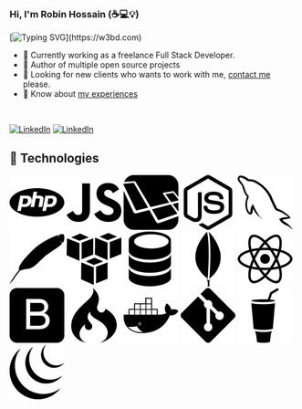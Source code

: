 ### Hi, I'm Robin Hossain (☕💻💡)

[![Typing SVG](https://readme-typing-svg.herokuapp.com?lines=Full+Stack+Web+Developer;Open+To+Work;I+work+with+PHP%2FLaravel%2FCakePHP;I+work+with+JavaScript%2FNode.js;I+work+with+MySql%2FMongoDB;Nice+to+meet+you...)](https://w3bd.com)

- 💪 Currently working as a freelance Full Stack Developer.
- 💝 Author of multiple open source projects
- 🔭 Looking for new clients who wants to work with me, [contact me](mailto:robinsabbir@gmail.com) please.
- 📄 Know about [my experiences](http://cdn.w3bd.com/resume.pdf)
<br>

[![LinkedIn](https://img.shields.io/badge/LinkedIn-%230077B5.svg?&style=flat-square&logo=linkedin&logoColor=white)](https://linkedin.com/in/robin-hossain)
[![LinkedIn](https://img.shields.io/badge/-Portfolio-red?&style=flat-square)](https://w3bd.com)

## 🔧 Technologies

![PHP](https://raw.githubusercontent.com/Workshape/tech-icons/master/icons/php.svg) 
![JavaScript](https://raw.githubusercontent.com/Workshape/tech-icons/master/icons/javascript.svg) 
![Laravel](https://raw.githubusercontent.com/Workshape/tech-icons/master/icons/lavarel.svg) 
![Node.js](https://raw.githubusercontent.com/Workshape/tech-icons/master/icons/nodejs.svg) 
![MySql](https://raw.githubusercontent.com/Workshape/tech-icons/master/icons/mysql.svg) 
![Apache](https://raw.githubusercontent.com/Workshape/tech-icons/master/icons/apache.svg) 
![AWS](https://raw.githubusercontent.com/Workshape/tech-icons/master/icons/aws.svg) 
![SQL](https://raw.githubusercontent.com/Workshape/tech-icons/master/icons/sql.svg) 
![MongoDB](https://raw.githubusercontent.com/Workshape/tech-icons/master/icons/mongo.svg) 
![React.js](https://raw.githubusercontent.com/Workshape/tech-icons/master/icons/react.svg) 
![Bootstrap](https://raw.githubusercontent.com/Workshape/tech-icons/master/icons/bootstrap.svg) 
![Codeigniter](https://raw.githubusercontent.com/Workshape/tech-icons/master/icons/codeigniter.svg) 
![Docker](https://raw.githubusercontent.com/Workshape/tech-icons/master/icons/docker.svg) 
![Git](https://raw.githubusercontent.com/Workshape/tech-icons/master/icons/git.svg) 
![Gulp](https://raw.githubusercontent.com/Workshape/tech-icons/master/icons/gulp.svg) 
![jQuery](https://raw.githubusercontent.com/Workshape/tech-icons/master/icons/jquery.svg)



